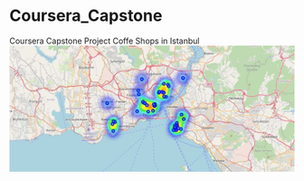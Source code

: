 # Coursera_Capstone
Coursera Capstone Project
Coffe Shops in Istanbul
![Test Image 1](coffeShops_CenterOfIstanbul.jpg)
